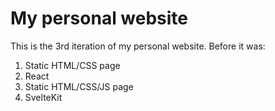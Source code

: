 # My personal website

This is the 3rd iteration of my personal website. Before it was:

1. Static HTML/CSS page
2. React
3. Static HTML/CSS/JS page
4. SvelteKit
